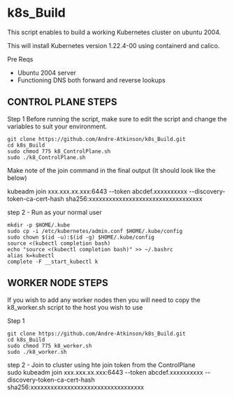 # k8s_Build
This script enables to build a working Kubernetes cluster on ubuntu 2004.

This will install Kubernetes version 1.22.4-00 using containerd and calico.

Pre Reqs
- Ubuntu 2004 server
- Functioning DNS both forward and reverse lookups

## CONTROL PLANE STEPS
Step 1
Before running the script, make sure to edit the script and change the variables to suit your environment.

```
git clone https://github.com/Andre-Atkinson/k8s_Build.git
cd k8s_Build
sudo chmod 775 k8_ControlPlane.sh
sudo ./k8_ControlPlane.sh
```

Make note of the join command in the final output (It should look like the below)

kubeadm join xxx.xxx.xx.xxx:6443 --token abcdef.xxxxxxxxxx --discovery-token-ca-cert-hash sha256:xxxxxxxxxxxxxxxxxxxxxxxxxxxxxxxxxx 

step 2 - Run as your normal user
```
mkdir -p $HOME/.kube
sudo cp -i /etc/kubernetes/admin.conf $HOME/.kube/config
sudo chown $(id -u):$(id -g) $HOME/.kube/config
source <(kubectl completion bash)
echo "source <(kubectl completion bash)" >> ~/.bashrc
alias k=kubectl
complete -F __start_kubectl k
```
## WORKER NODE STEPS
If you wish to add any worker nodes then you will need to copy the k8_worker.sh script to the host you wish to use

Step 1
```
git clone https://github.com/Andre-Atkinson/k8s_Build.git
cd k8s_Build
sudo chmod 775 k8_worker.sh
sudo ./k8_worker.sh
```
step 2 - Join to cluster using hte join token from the ControlPlane <br />
sudo kubeadm join xxx.xxx.xx.xxx:6443 --token abcdef.xxxxxxxxxx --discovery-token-ca-cert-hash sha256:xxxxxxxxxxxxxxxxxxxxxxxxxxxxxxxxxx 
